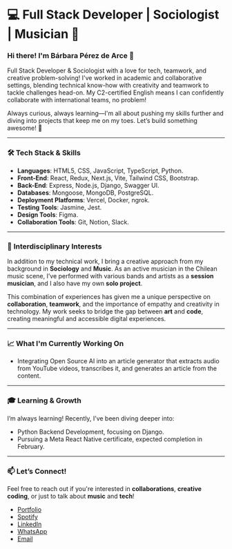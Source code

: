 # 💻 **Full Stack Developer | Sociologist | Musician** 🎵

### Hi there! I'm Bárbara Pérez de Arce 👋

Full Stack Developer & Sociologist with a love for tech, teamwork, and creative problem-solving! I've worked in academic and collaborative settings, blending technical know-how with creativity and teamwork to tackle challenges head-on. My C2-certified English means I can confidently collaborate with international teams, no problem!

Always curious, always learning—I'm all about pushing my skills further and diving into projects that keep me on my toes. Let’s build something awesome! 🚀

---

### 🛠 **Tech Stack & Skills**

- **Languages**: HTML5, CSS, JavaScript, TypeScript, Python.
- **Front-End**: React, Redux, Next.js, Vite, Tailwind CSS, Bootstrap.
- **Back-End**: Express, Node.js, Django, Swagger UI.
- **Databases**: Mongoose, MongoDB, PostgreSQL.
- **Deployment Platforms**: Vercel, Docker, ngrok.
- **Testing Tools**: Jasmine, Jest.
- **Design Tools**: Figma.
- **Collaboration Tools**: Git, Notion, Slack.

---

### 🎨 **Interdisciplinary Interests**

In addition to my technical work, I bring a creative approach from my background in **Sociology** and **Music**. As an active musician in the Chilean music scene, I’ve performed with various bands and artists as a **session musician**, and I also have my own **solo project**.

This combination of experiences has given me a unique perspective on **collaboration**, **teamwork**, and the importance of empathy and creativity in technology. My work seeks to bridge the gap between **art** and **code**, creating meaningful and accessible digital experiences.

---

### 📈 **What I'm Currently Working On**

- Integrating Open Source AI into an article generator that extracts audio from YouTube videos, transcribes it, and generates an article from the content.

---

### 🎓 **Learning & Growth**

I’m always learning! Recently, I’ve been diving deeper into:

- Python Backend Development, focusing on Django.
- Pursuing a Meta React Native certificate, expected completion in February.

---

### 📫 **Let’s Connect!**

Feel free to reach out if you're interested in **collaborations**, **creative coding**, or just to talk about **music** and **tech**!
- [Portfolio](https://www.barbarapda.dev)
- [Spotify](https://open.spotify.com/intl-es/artist/0pZmpYqDRngbv7jgkFl1qV?si=8OEKri9PTEe88sXxoC8b0w) 
- [LinkedIn](https://www.linkedin.com/in/barbarapda/)
- [WhatsApp](https://wa.me/56981272793)
- [Email](mailto:barbara.perezdearce@gmail.com)
